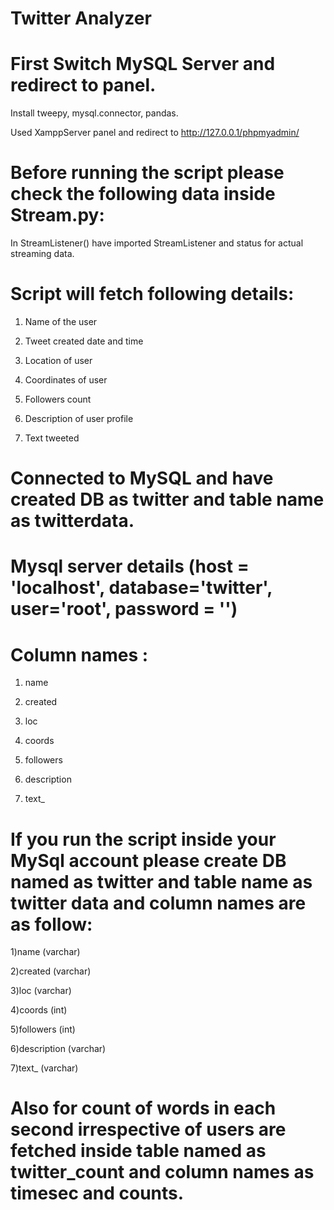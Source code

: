 # Twitter Analyzer


# First Switch MySQL Server and redirect to panel.

Install tweepy, mysql.connector, pandas.

Used XamppServer panel and redirect to   http://127.0.0.1/phpmyadmin/


# Before running the script please check the following data inside Stream.py:


 In StreamListener() have imported StreamListener and status for actual streaming data.


# Script will fetch following details:


1) Name of the user

2) Tweet created date and time

3) Location of user

4) Coordinates of user

5) Followers count 

6) Description of user profile

7) Text tweeted




# Connected to MySQL and have created DB as twitter and table name as twitterdata.


# Mysql server details (host = 'localhost', database='twitter', user='root', password = '')

# Column names : 

1) name 

2) created

3) loc 

4) coords 

5) followers 

6) description

7) text_



# If you run the script inside your MySql account please create DB named as twitter and table name as twitter data and column names are as follow:

1)name (varchar)

2)created (varchar)

3)loc  (varchar)

4)coords (int)

5)followers (int)

6)description (varchar)

7)text_ (varchar)


# Also for count of words in each second irrespective of users are fetched inside table named as twitter_count and column names as timesec and counts.

